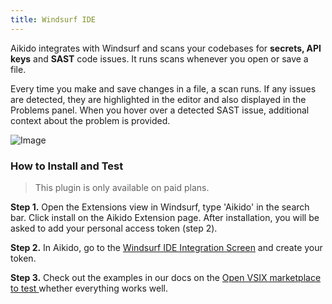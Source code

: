 ```yaml
---
title: Windsurf IDE
---
```



Aikido integrates with Windsurf and scans your codebases for **secrets, API keys** and **SAST** code issues. It runs scans whenever you open or save a file.

Every time you make and save changes in a file, a scan runs. If any issues are detected, they are highlighted in the editor and also displayed in the Problems panel. When you hover over a detected SAST issue, additional context about the problem is provided.

![Image](https://ucarecdn.com/06030728-ff7a-41cf-b6b7-6ff978a91f8b/)

### How to Install and Test

> This plugin is only available on paid plans.

**Step 1.** Open the Extensions view in Windsurf, type 'Aikido' in the search bar. Click install on the Aikido Extension page. After installation, you will be asked to add your personal access token (step 2).

**Step 2.** In Aikido, go to the [Windsurf IDE Integration Screen](https://app.aikido.dev/settings/integrations/ide) and create your token. 

**Step 3.** Check out the examples in our docs on the [Open VSIX marketplace to test ](https://open-vsx.org/extension/AikidoSecurity/aikido)whether everything works well.